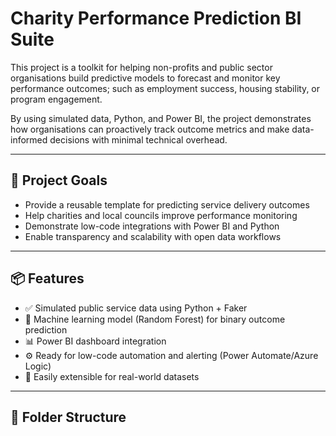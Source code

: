 # Charity Performance Prediction BI Suite

This project is a toolkit for helping non-profits and public sector organisations build predictive models to forecast and monitor key performance outcomes; such as employment success, housing stability, or program engagement.

By using simulated data, Python, and Power BI, the project demonstrates how organisations can proactively track outcome metrics and make data-informed decisions with minimal technical overhead.

---

## 🎯 Project Goals

- Provide a reusable template for predicting service delivery outcomes
- Help charities and local councils improve performance monitoring
- Demonstrate low-code integrations with Power BI and Python
- Enable transparency and scalability with open data workflows

---

## 📦 Features

- ✅ Simulated public service data using Python + Faker
- 🧠 Machine learning model (Random Forest) for binary outcome prediction
- 📊 Power BI dashboard integration
- ⚙️ Ready for low-code automation and alerting (Power Automate/Azure Logic)
- 🔁 Easily extensible for real-world datasets

---

## 📁 Folder Structure

